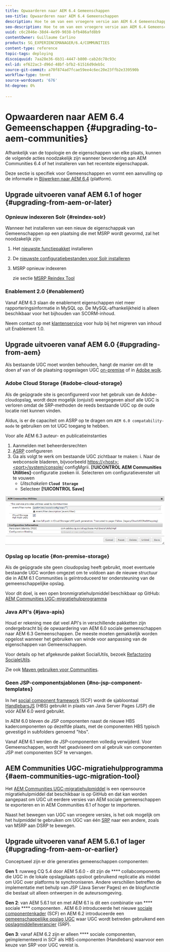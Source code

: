 ```yaml
---
title: Opwaarderen naar AEM 6.4 Gemeenschappen
seo-title: Opwaarderen naar AEM 6.4 Gemeenschappen
description: Hoe te om van een vroegere versie aan AEM 6.4 Gemeenschappen te bevorderen
seo-description: Hoe te om van een vroegere versie aan AEM 6.4 Gemeenschappen te bevorderen
uuid: c6c2846e-38d4-4e99-9038-bfb486afd8b9
contentOwner: Guillaume Carlino
products: SG_EXPERIENCEMANAGER/6.4/COMMUNITIES
content-type: reference
topic-tags: deploying
discoiquuid: 7aa28e36-6b31-4447-b800-cab2dc78c93c
exl-id: ef622ac3-d96d-48bf-bfb2-61516d9deb5c
source-git-commit: a70f874ad7fcae59ee4c6ec20e23ffb2e339590b
workflow-type: tm+mt
source-wordcount: '676'
ht-degree: 0%

---
```


# Opwaarderen naar AEM 6.4 Gemeenschappen {#upgrading-to-aem-communities}

Afhankelijk van de topologie en de eigenschappen van elke plaats, kunnen de volgende acties noodzakelijk zijn wanneer bevordering aan AEM Communities 6.4 of het installeren van het recentste eigenschappak.

Deze sectie is specifiek voor Gemeenschappen en vormt een aanvulling op de informatie in [Bijwerken naar AEM 6.4](../../help/sites-deploying/upgrade.md) (platform).

## Upgrade uitvoeren vanaf AEM 6.1 of hoger {#upgrading-from-aem-or-later}

### Opnieuw indexeren Solr {#reindex-solr}

Wanneer het installeren van een nieuw de eigenschappak van Gemeenschappen op een plaatsing die met MSRP wordt gevormd, zal het noodzakelijk zijn:

1. Het [nieuwste functiepakket](deploy-communities.md#latestfeaturepack) installeren
2. De [nieuwste configuratiebestanden voor Solr installeren](msrp.md#upgrading)
3. MSRP opnieuw indexeren

   zie sectie [MSRP Reindex Tool](msrp.md#msrp-reindex-tool)

### Enablement 2.0 {#enablement}

Vanaf AEM 6.3 slaan de enablement eigenschappen niet meer rapporteringsinformatie in MySQL op. De MySQL-afhankelijkheid is alleen beschikbaar voor het bijhouden van SCORM-inhoud.

Neem contact op met [klantenservice](https://helpx.adobe.com/marketing-cloud/contact-support.html) voor hulp bij het migreren van inhoud uit Enablement 1.0.

## Upgrade uitvoeren vanaf AEM 6.0 {#upgrading-from-aem}

Als bestaande UGC moet worden behouden, hangt de manier om dit te doen af van of de plaatsing opgeslagen UGC [on-premise](#on-premise-storage) of in [Adobe wolk](#adobe-cloud-storage).

### Adobe Cloud Storage {#adobe-cloud-storage}

Als de geüpgrade site is geconfigureerd voor het gebruik van de Adobe-cloudopslag, wordt deze mogelijk (onjuist) weergegeven alsof alle UGC is verloren omdat de SRP-methoden de reeds bestaande UGC op de oude locatie niet kunnen vinden.

Aldus, is er de capaciteit om ASRP op te dragen om `AEM 6.0 compatability-mode` te gebruiken om tot UGC toegang te hebben.

Voor alle AEM 6.3 auteur- en publicatieinstanties

1. Aanmelden met beheerdersrechten
2. [ASRP](asrp.md) configureren
3. Ga als volgt te werk om bestaande UGC zichtbaar te maken:
i. Naar de webconsole bladeren, bijvoorbeeld
   [https://&lt;host>:&lt;port>/system/console/](http://localhost:4502/system/console/configMgr)
configMgrii. **[!UICONTROL AEM Communities Utilities]**-configuratie zoeken
iii. Selecteren om configuratievenster uit te vouwen
   * *Uitschakelen* **`Cloud Storage`**
   * Selecteer **[!UICONTROL Save]**

![chlimage_1-126](assets/chlimage_1-126.png)

### Opslag op locatie {#on-premise-storage}

Als de geüpgrade site geen cloudopslag heeft gebruikt, moet eventuele bestaande UGC worden omgezet om te voldoen aan de nieuwe structuur die in AEM 6.1 Communities is geïntroduceerd ter ondersteuning van de gemeenschappelijke opslag.

Voor dit doel, is een open bronmigratiehulpmiddel beschikbaar op GitHub:\
[AEM Communities UGC-migratiehulpprogramma](https://github.com/Adobe-Marketing-Cloud/communities-ugc-migration)

### Java API&#39;s {#java-apis}

Houd er rekening mee dat veel API&#39;s in verschillende pakketten zijn ondergebracht bij de opwaardering van AEM 6.0 sociale gemeenschappen naar AEM 6.3 Gemeenschappen. De meeste moeten gemakkelijk worden opgelost wanneer het gebruiken van winde voor aanpassing van de eigenschappen van Gemeenschappen.

Voor details op het afgekeurde pakket SocialUtils, bezoek [Refactoring SocialeUtils](socialutils.md).

Zie ook [Maven gebruiken voor Communities](maven.md).

### Geen JSP-componentsjablonen {#no-jsp-component-templates}

In het [social component framework](scf.md) (SCF) wordt de sjabloontaal [HandlebarsJS](https://handlebarsjs.com/) (HBS) gebruikt in plaats van Java Server Pages (JSP) die vóór AEM 6.0 werd gebruikt.

In AEM 6.0 bleven de JSP componenten naast de nieuwe HBS kadercomponenten op dezelfde plaats, met de componenten HBS typisch gevestigd in subfolders genoemd &quot;hbs&quot;.

Vanaf AEM 6.1 werden de JSP-componenten volledig verwijderd. Voor Gemeenschappen, wordt het geadviseerd om al gebruik van componenten JSP met componenten SCF te vervangen.

## AEM Communities UGC-migratiehulpprogramma {#aem-communities-ugc-migration-tool}

Het [AEM Communities UGC-migratiehulpmiddel](https://github.com/Adobe-Marketing-Cloud/communities-ugc-migration) is een opensource migratiehulpmiddel dat beschikbaar is op GitHub en dat kan worden aangepast om UGC uit eerdere versies van AEM sociale gemeenschappen te exporteren en in AEM Communities 6.1 of hoger te importeren.

Naast het bewegen van UGC van vroegere versies, is het ook mogelijk om het hulpmiddel te gebruiken om UGC van één [SRP](working-with-srp.md) naar een andere, zoals van MSRP aan DSRP te bewegen.

## Upgrade uitvoeren vanaf AEM 5.6.1 of lager {#upgrading-from-aem-or-earlier}

Conceptueel zijn er drie generaties gemeenschappen componenten:

**Gen 1**: ruwweg CQ 5.4 door AEM 5.6.0 - dit zijn de  **** collabcomponents die UGC in de lokale opslagplaats opsloot gebruikend replicatie als middel om UGC over platforms te synchroniseren. Andere verschillen betreffen de implementatie met behulp van JSP (Java Server Pages) en de blogfunctie die bestaat uit alleen ontwerpen in de auteursomgeving.

**Gen 2**: van AEM 5.6.1 tot en met AEM 6.1 is dit een combinatie van  **** sociale  **** componenten . AEM 6.0 introduceerde het nieuwe [sociale componentenkader](scf.md) (SCF) en AEM 6.2 introduceerde een [gemeenschappelijke opslag UGC](working-with-srp.md) waar UGC wordt betreden gebruikend een [opslagmiddelleverancier](srp.md) (SRP).

**Gen 3**: vanaf AEM 6.2 zijn er alleen  **** sociale componenten, geïmplementeerd in SCF als HBS-componenten (Handlebars) waarvoor een keuze van SRP voor UGC vereist is.
